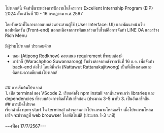 โปรเจกต์นี้ จัดทำขึ้นระหว่างการฝึกงานในโครงการ Excellent Internship Program (EIP) 2024 ตั้งแต่วันที่ 10 - 16 กรกฎาคม พ.ศ.2567 <br>
<br>
โดยรับหน้าที่ในการออกแบบส่วนประสานผู้ใช้ (User Interface: UI) และพัฒนาหน้าเว็บแอปพลิเคชัน (Front-end) นอกเหนือจากการพัฒนาส่วนเว็บไซต์คือการจัดทำ LINE OA และสร้าง Rich Menu <br>
<br>
มีผู้ร่วมโปรเจกต์ ประกอบด้วย <br>
- บอม (Atipong Rodkhow) คอยเสนอ requirement ที่ระบบต้องมี
- มาร์กกี้ (Warachphoo Suwannarong) รับช่วงต่อจากหลังจากวันที่ 16 ก.ค. เพื่อจัดทำ back-end ต่อไป
โดยมีพี่หวัง (Nattawut Rattanakajitwong) เป็นพี่เลี้ยงเสนอและติดตามความคืบหน้าโปรเจกต์
<br>
## การเริ่มต้นโปรเจกต์ <br>
1. เปิด terminal ของ VScode
2. เรียกคำสั่ง npm install จากนั้นรอจนกว่า libraries และ dependencies ที่ระบบต้องการติดตั้งให้เสร็จก่อน (ประมาณ 3-5 นาที)
3. เป็นอันเสร็จสิ้น
<br>
## การเปิดโปรเจค <br>
เรียกคำสั่ง npm start ใน terminal แล้วรอจนกว่าโปรแกรมจะโหลดเสร็จ เมื่อโปรแกรมโหลดเสร็จ จะปรากฎที่ web brouwser โดยอัตโนมัติ (ประมาณ 1-3 นาที)<br>
<br>
---เฟื่อง 17/7/2567---
